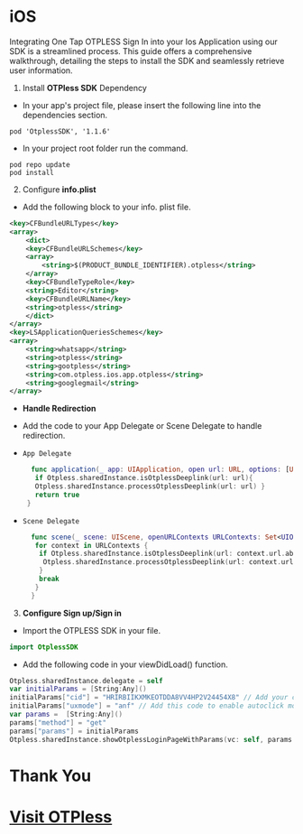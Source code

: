 # iOS

Integrating One Tap OTPLESS Sign In into your Ios Application using our SDK is a streamlined process. This guide offers a comprehensive walkthrough, detailing the steps to install the SDK and seamlessly retrieve user information.

1. Install **OTPless SDK** Dependency

- In your app's project file, please insert the following line into the dependencies section.
```
pod 'OtplessSDK', '1.1.6'
```

- In your project root folder run the command.
```
pod repo update
pod install
```

2. Configure **info.plist**

- Add the following block to your info. plist file.

```xml
<key>CFBundleURLTypes</key>
<array>
	<dict>
	<key>CFBundleURLSchemes</key> 
	<array>
		<string>$(PRODUCT_BUNDLE_IDENTIFIER).otpless</string> 
	</array>
	<key>CFBundleTypeRole</key>
	<string>Editor</string>
	<key>CFBundleURLName</key>
	<string>otpless</string> 
	</dict>
</array> 
<key>LSApplicationQueriesSchemes</key> 
<array>
	<string>whatsapp</string>
	<string>otpless</string> 
	<string>gootpless</string>
	<string>com.otpless.ios.app.otpless</string> 
	<string>googlegmail</string>
</array>
```

- **Handle Redirection**
- Add the code to your App Delegate or Scene Delegate to handle redirection.
- `App Delegate`

    ```swift
      func application(_ app: UIApplication, open url: URL, options: [UIApplication.OpenURLOptionsKey : Any] = [:]) -> Bool { 
       if Otpless.sharedInstance.isOtplessDeeplink(url: url){
       Otpless.sharedInstance.processOtplessDeeplink(url: url) }
       return true 
     }
    ```
- `Scene Delegate`

    ```swift
      func scene(_ scene: UIScene, openURLContexts URLContexts: Set<UIOpenURLContext>) {
       for context in URLContexts {
        if Otpless.sharedInstance.isOtplessDeeplink(url: context.url.absoluteURL) {
         Otpless.sharedInstance.processOtplessDeeplink(url: context.url.absoluteURL)
        }
        break
       }
      }
    ```

3. **Configure Sign up/Sign in**

- Import the OTPLESS SDK in your file.

```swift
import OtplessSDK
```

- Add the following code in your viewDidLoad() function.

```swift
Otpless.sharedInstance.delegate = self
var initialParams = [String:Any]()
initialParams["cid"] = "HRIRBIIKXMKEOTDDA8VV4HP2V24454X8" // Add your cid value (to get the cid value go to otpless.com/platforms/ios
initialParams["uxmode"] = "anf" // Add this code to enable autoclick mode
var params =  [String:Any]()
params["method"] = "get"
params["params"] = initialParams
Otpless.sharedInstance.showOtplessLoginPageWithParams(vc: self, params: params)
```


# Thank You

# [Visit OTPless](https://otpless.com/platforms/ios)
